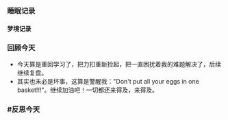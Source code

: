 ### 睡眠记录
#### 梦境记录
### 回顾今天
- 今天算是重回学习了，把力扣重新捡起，把一直困扰着我的难题解决了，后续继续复盘。
- 其实也未必是坏事，这算是警醒我："Don't put all your eggs in one basket!!!"。继续加油吧！一切都还来得及，来得及。
### #反思今天 

